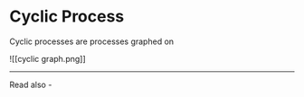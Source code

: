 # Cyclic Process

Cyclic processes are processes graphed on 


![[cyclic graph.png]]

---
Read also - 